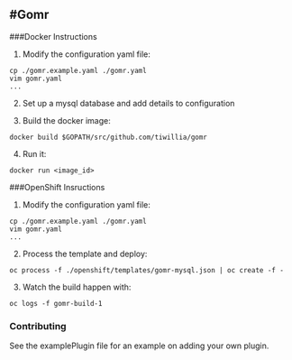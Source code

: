 #Gomr
-----------
###Docker Instructions
1) Modify the configuration yaml file:
```
cp ./gomr.example.yaml ./gomr.yaml
vim gomr.yaml
...
```
2) Set up a mysql database and add details to configuration

3) Build the docker image:
```
docker build $GOPATH/src/github.com/tiwillia/gomr
```

4) Run it:
```
docker run <image_id>
```

###OpenShift Insructions
1) Modify the configuration yaml file:
```
cp ./gomr.example.yaml ./gomr.yaml
vim gomr.yaml
...

```
2) Process the template and deploy:
```
oc process -f ./openshift/templates/gomr-mysql.json | oc create -f -
```

3) Watch the build happen with:
```
oc logs -f gomr-build-1
```

### Contributing
See the examplePlugin file for an example on adding your own plugin.
